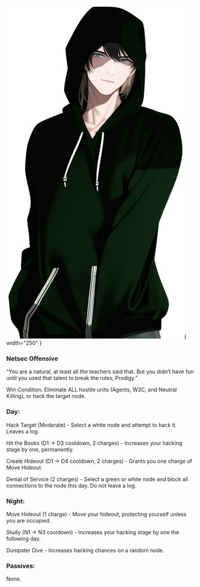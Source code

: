 ![prodigy.png](Images/prodigy.png){ width="250" }

### **Netsec Offensive**

“You are a natural, at least all the teachers said that. But you didn’t have fun until you used that talent to break the rules, Prodigy.”

Win Condition: Eliminate ALL hostile units (Agents, W3C, and Neutral Killing), or hack the target node.

### **Day:**

Hack Target (Moderate) - Select a white node and attempt to hack it. Leaves a log.

Hit the Books (D1 -> D3 cooldown, 2 charges) - Increases your hacking stage by one, permanently.

Create Hideout (D1 -> D4 cooldown, 2 charges) - Grants you one charge of Move Hideout.

Denial of Service (2 charges) - Select a green or white node and block all connections to the node this day. Do not leave a log.

### **Night:**

Move Hideout (1 charge) - Move your hideout, protecting yourself unless you are occupied.

Study (N1 -> N3 cooldown) - Increases your hacking stage by one the following day.

Dumpster Dive - Increases hacking chances on a random node.

### **Passives:**

None.